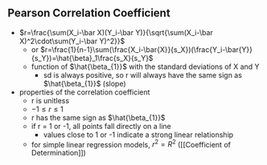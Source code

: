 ## Pearson Correlation Coefficient
- $r=\frac{\sum(X_i-\bar X)(Y_i-\bar Y)}{\sqrt{\sum(X_i-\bar X)^2\cdot\sum(Y_i-\bar Y)^2}}$
	- or $r=\frac{1}{n-1}\sum(\frac{X_i-\bar{X}}{s_X})(\frac{Y_i-\bar{Y}}{s_Y})=\hat{\beta}_1\frac{s_X}{s_Y}$
	- function of $\hat{\beta_{1}}$ with the standard deviations of X and Y
		- sd is always positive, so r will always have the same sign as $\hat{\beta_{1}}$ (slope)
- properties of the correlation coefficient
	- r is unitless
	- $-1\leq r\leq 1$
	- r has the same sign as $\hat{\beta_{1}}$
	- if r = 1 or -1, all points fall directly on a line
		- values close to 1 or -1 indicate a strong linear relationship
	- for simple linear regression models, $r^2=R^2$ ([[Coefficient of Determination]])

